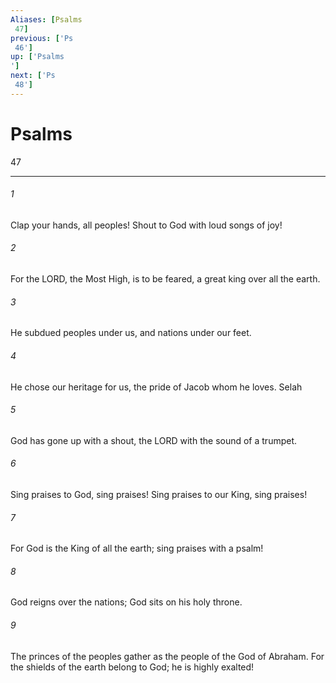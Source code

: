 ```yaml
---
Aliases: [Psalms 47]
previous: ['Ps 46']
up: ['Psalms']
next: ['Ps 48']
---
```

# Psalms 47

***
 

###### 1 
Clap your hands, all peoples!  Shout to God with loud songs of joy!   

###### 2 
For the LORD, the Most High, is to be feared,  a great king over all the earth.   

###### 3 
He subdued peoples under us,  and nations under our feet.   

###### 4 
He chose our heritage for us,  the pride of Jacob whom he loves. Selah  

###### 5 
God has gone up with a shout,  the LORD with the sound of a trumpet.   

###### 6 
Sing praises to God, sing praises!  Sing praises to our King, sing praises!   

###### 7 
For God is the King of all the earth;  sing praises with a psalm!  

###### 8 
God reigns over the nations;  God sits on his holy throne.   

###### 9 
The princes of the peoples gather  as the people of the God of Abraham.  For the shields of the earth belong to God;  he is highly exalted!
